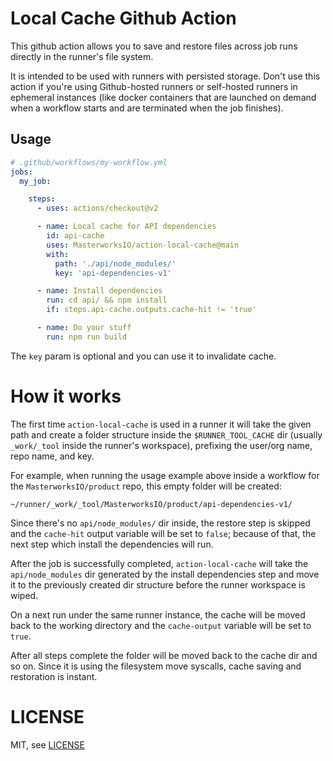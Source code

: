 # Local Cache Github Action

This github action allows you to save and restore files across job runs directly in the runner's file system.

It is intended to be used with runners with persisted storage. Don't use this action if you're using Github-hosted runners or self-hosted runners in ephemeral instances (like docker containers that are launched on demand when a workflow starts and are terminated when the job finishes).


## Usage

```yaml
# .github/workflows/my-workflow.yml
jobs:
  my_job:

    steps:
      - uses: actions/checkout@v2

      - name: Local cache for API dependencies
        id: api-cache
        uses: MasterworksIO/action-local-cache@main
        with:
          path: './api/node_modules/'
          key: 'api-dependencies-v1'

      - name: Install dependencies
        run: cd api/ && npm install
        if: steps.api-cache.outputs.cache-hit != 'true'

      - name: Do your stuff
        run: npm run build
```

The `key` param is optional and you can use it to invalidate cache.

# How it works

The first time `action-local-cache` is used in a runner it will take the given path and create a folder structure inside the `$RUNNER_TOOL_CACHE` dir (usually `_work/_tool` inside the runner's workspace), prefixing the user/org name, repo name, and key.

For example, when running the usage example above inside a workflow for the `MasterworksIO/product` repo, this empty folder will be created:

```shell
~/runner/_work/_tool/MasterworksIO/product/api-dependencies-v1/
```

Since there's no `api/node_modules/` dir inside, the restore step is skipped and the `cache-hit` output variable will be set to `false`; because of that, the next step which install the dependencies will run.

After the job is successfully completed, `action-local-cache` will take the `api/node_modules` dir generated by the install dependencies step and move it to the previously created dir structure before the runner workspace is wiped.

On a next run under the same runner instance, the cache will be moved back to the working directory and the `cache-output` variable will be set to `true`.

After all steps complete the folder will be moved back to the cache dir and so on. Since it is using the filesystem move syscalls, cache saving and restoration is instant.

# LICENSE

MIT, see [LICENSE](./LICENSE)
